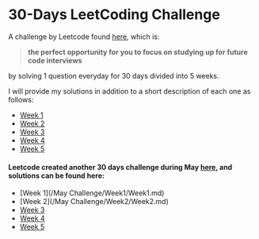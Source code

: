 # 30-Days LeetCoding Challenge

A challenge by Leetcode found [here](https://leetcode.com/explore/other/card/30-day-leetcoding-challenge/), which is:

> **the perfect opportunity for you to focus on studying up for future code interviews**

by solving 1 question everyday for 30 days divided into 5 weeks.

I will provide my solutions in addition to a short description of each one as follows:
* [Week 1](/Week1/Week1.md)
* [Week 2](/Week2/Week2.md)
* [Week 3](/Week3/Week3.md)
* [Week 4]()
* [Week 5]()


#### Leetcode created another 30 days challenge during May [here](), and solutions can be found here:
* [Week 1](/May Challenge/Week1/Week1.md)
* [Week 2](/May Challenge/Week2/Week2.md)
* [Week 3]()
* [Week 4]()
* [Week 5]()
